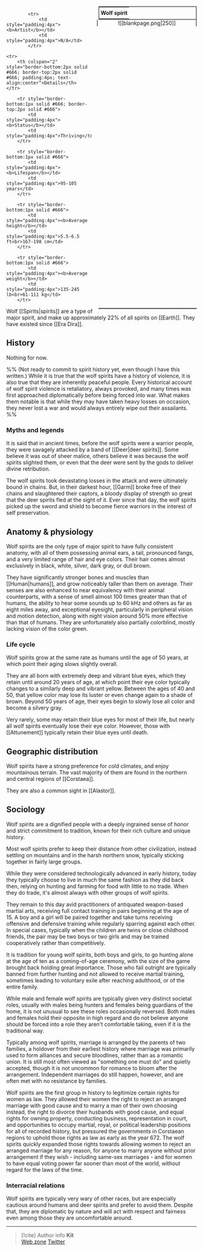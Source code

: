 <table style="float:right; clear:right; width:260px; margin:0 0 0 14; border:2px solid #666; line-height:1.5; border-collapse:collapse; font-size:smaller">
	<tr>
		<th colspan="2" style="border-bottom:2px solid #666; font-size:larger; padding:4px; text-align:center">Wolf spirit</th>
	</tr></table>

  <span align="center" style="float:right; clear:right; width:260px; margin:0 0 0 14; border-right:2px solid #666; border-left:2px solid #666; border-collapse:collapse">![[blankpage.png|250]]</span>

  <table style="float:right; clear:right; width:260px; margin:0 0 7 14; border:2px solid #666; border-top:1px solid #666; line-height:1.5; border-collapse:collapse; font-size:smaller">
			
			<tr>
				<td style="padding:4px"><b>Artist</b></td>
				<td style="padding:4px">N/A</td>
			</tr>
	
	<tr>
		<th colspan="2" style="border-bottom:2px solid #666; border-top:2px solid #666; padding:4px; text-align:center">Details</th>
	</tr>
	
		<tr style="border-bottom:1px solid #666; border-top:2px solid #666">
			<td style="padding:4px"><b>Status</b></td>
			<td style="padding:4px">Thriving</td>
		</tr>
	
		<tr style="border-bottom:1px solid #666">
			<td style="padding:4px"><b>Lifespan</b></td>
			<td style="padding:4px">95-105 years</td>
		</tr>
	
		<tr style="border-bottom:1px solid #666">
			<td style="padding:4px"><b>Average height</b></td>
			<td style="padding:4px">5.5-6.5 ft<br>167-198 cm</td>
		</tr>
		
		<tr style="border-bottom:1px solid #666">
			<td style="padding:4px"><b>Average weight</b></td>
			<td style="padding:4px">135-245 lb<br>61-111 kg</td>
		</tr>
		
</table>

Wolf [[Spirits|spirits]] are a type of major spirit, and make up approximately 22% of all spirits on [[Earth]]. They have existed since [[Era Dira]].

## History

Nothing for now.

%% (Not ready to commit to spirit history yet, even though I have this written.) While it is true that the wolf spirits have a history of violence, it is also true that they are inherently peaceful people. Every historical account of wolf spirit violence is retaliatory, always provoked, and many times was first approached diplomatically before being forced into war. What makes them notable is that while they may have taken heavy losses on occasion, they never lost a war and would always entirely wipe out their assailants. %% 

### Myths and legends

It is said that in ancient times, before the wolf spirits were a warrior people, they were savagely attacked by a band of [[Deer|deer spirits]]. Some believe it was out of sheer malice, others believe it was because the wolf spirits slighted them, or even that the deer were sent by the gods to deliver divine retribution.

The wolf spirits took devastating losses in the attack and were ultimately bound in chains. But, in their darkest hour, [[Garm]] broke free of their chains and slaughtered their captors, a bloody display of strength so great that the deer spirits fled at the sight of it. Ever since that day, the wolf spirits picked up the sword and shield to become fierce warriors in the interest of self preservation.

## Anatomy & physiology

Wolf spirits are the only type of major spirit to have fully consistent anatomy, with all of them possessing animal ears, a tail, pronounced fangs, and a very limited range of hair and eye colors. Their hair comes almost exclusively in black, white, silver, dark gray, or dull brown.

They have significantly stronger bones and muscles than [[Human|humans]], and grow noticeably taller than them on average. Their senses are also enhanced to near equivalency with their animal counterparts, with a sense of smell almost 100 times greater than that of humans, the ability to hear some sounds up to 60 kHz and others as far as eight miles away, and exceptional eyesight, particularly in peripheral vision and motion detection, along with night vision around 50% more effective than that of humans. They are unfortunately also partially colorblind, mostly lacking vision of the color green.

### Life cycle

Wolf spirits grow at the same rate as humans until the age of 50 years, at which point their aging slows slightly overall.

They are all born with extremely deep and vibrant blue eyes, which they retain until around 20 years of age, at which point their eye color typically changes to a similarly deep and vibrant yellow. Between the ages of 40 and 50, that yellow color may lose its luster or even change again to a shade of brown. Beyond 50 years of age, their eyes begin to slowly lose all color and become a silvery gray.

Very rarely, some may retain their blue eyes for most of their life, but nearly all wolf spirits eventually lose their eye color. However, those with [[Attunement]] typically retain their blue eyes until death.

## Geographic distribution

Wolf spirits have a strong preference for cold climates, and enjoy mountainous terrain. The vast majority of them are found in the northern and central regions of [[Corstaea]].

They are also a common sight in [[Alastor]].

## Sociology

Wolf spirits are a dignified people with a deeply ingrained sense of honor and strict commitment to tradition, known for their rich culture and unique history.

Most wolf spirits prefer to keep their distance from other civilization, instead settling on mountains and in the harsh northern snow, typically sticking together in fairly large groups.

While they were considered technologically advanced in early history, today they typically choose to live in much the same fashion as they did back then, relying on hunting and farming for food with little to no trade. When they do trade, it's almost always with other groups of wolf spirits.

They remain to this day avid practitioners of antiquated weapon-based martial arts, receiving full contact training in pairs beginning at the age of 15. A boy and a girl will be paired together and take turns receiving offensive and defensive training while regularly sparring against each other. In special cases, typically when the children are twins or close childhood friends, the pair may be two boys or two girls and may be trained cooperatively rather than competitively.

It is tradition for young wolf spirits, both boys and girls, to go hunting alone at the age of ten as a coming-of-age ceremony, with the size of the game brought back holding great importance. Those who fail outright are typically banned from further hunting and not allowed to receive martial training, sometimes leading to voluntary exile after reaching adulthood, or of the entire family.

While male and female wolf spirits are typically given very distinct societal roles, usually with males being hunters and females being guardians of the home, it is not unusual to see these roles occasionally reversed. Both males and females hold their opposite in high regard and do not believe anyone should be forced into a role they aren't comfortable taking, even if it is the traditional way.

Typically among wolf spirits, marriage is arranged by the parents of two families, a holdover from their earliest history where marriage was primarily used to form alliances and secure bloodlines, rather than as a romantic union. It is still most often viewed as "something one must do" and quietly accepted, though it is not uncommon for romance to bloom after the arrangement. Independent marriages do still happen, however, and are often met with no resistance by families.

Wolf spirits are the first group in history to legitimize certain rights for women as law. They allowed their women the right to reject an arranged marriage with good cause and to marry a man of their own choosing instead, the right to divorce their husbands with good cause, and equal rights for owning property, conducting business, representation in court, and opportunities to occupy martial, royal, or political leadership positions for all of recorded history, but pressured the governments in Corstaean regions to uphold those rights as law as early as the year 672. The wolf spirits quickly expanded those rights towards allowing women to reject an arranged marriage for any reason, for anyone to marry anyone without prior arrangement if they wish - including same-sex marriages - and for women to have equal voting power far sooner than most of the world, without regard for the laws of the time.

### Interracial relations

Wolf spirits are typically very wary of other races, but are especially cautious around humans and deer spirits and prefer to avoid them. Despite that, they are diplomatic by nature and will act with respect and fairness even among those they are uncomfortable around.

-----
> [!cite] Author info
> **Kit**\
> [Web zone](https://kitabe.link) [Twitter](https://twitter.com/Kerosyn_)